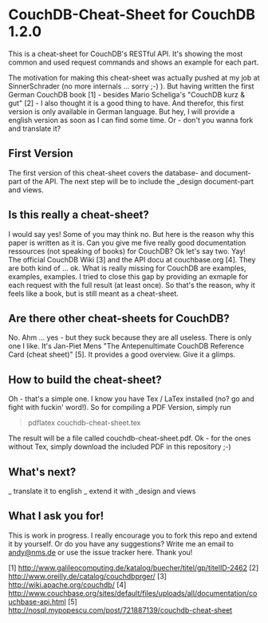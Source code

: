 # CouchDB-Cheat-Sheet for CouchDB 1.2.0

This is a cheat-sheet for CouchDB's RESTful API. It's showing the most common and used request commands and shows
an example for each part.

The motivation for making this cheat-sheet was actually pushed at my job at SinnerSchrader (no more internals ... sorry ;-) ). But having written the first German CouchDB book [1] - besides Mario Scheliga's "CouchDB kurz & gut" [2] - I
also thought it is a good thing to have. And therefor, this first version is only available in German language. But hey,
I will provide a english version as soon as I can find some time. Or - don't you wanna fork and translate it?

## First Version

The first version of this cheat-sheet covers the database- and document-part of the API. The next step will be to include
the _design document-part and views.

## Is this really a cheat-sheet?

I would say yes! Some of you may think no. But here is the reason why this paper is written as it is. Can you give me
five really good documentation ressources (not speaking of books) for CouchDB? Ok let's say two. Yay! The official CouchDB
Wiki [3] and the API docu at couchbase.org [4]. They are both kind of ... ok. What is really missing for CouchDB are
examples, examples, examples. I tried to close this gap by providing an exmaple for each request with the full result (at
least once). So that's the reason, why it feels like a book, but is still meant as a cheat-sheet.

## Are there other cheat-sheets for CouchDB?

No. Ahm ... yes - but they suck because they are all useless. There is only one I like. It's Jan-Piet Mens
"The Antepenultimate CouchDB Reference Card (cheat sheet)" [5]. It provides a good overview. Give it a glimps.

## How to build the cheat-sheet?

Oh - that's a simple one. I know you have Tex / LaTex installed (no? go and fight with fuckin' word!). So for
compiling a PDF Version, simply run

> pdflatex couchdb-cheat-sheet.tex

The result will be a file called couchdb-cheat-sheet.pdf. Ok - for the ones without Tex, simply download the included
PDF in this repository ;-)

## What's next?

_ translate it to english
_ extend it with _design and views

## What I ask you for!

This is work in progress. I really encourage you to fork this repo and extend it by yourself. Or do you have any
suggestions? Write me an email to andy@nms.de or use the issue tracker here. Thank you!

[1] http://www.galileocomputing.de/katalog/buecher/titel/gp/titelID-2462
[2] http://www.oreilly.de/catalog/couchdbprger/
[3] http://wiki.apache.org/couchdb/
[4] http://www.couchbase.org/sites/default/files/uploads/all/documentation/couchbase-api.html
[5] http://nosql.mypopescu.com/post/721887139/couchdb-cheat-sheet
